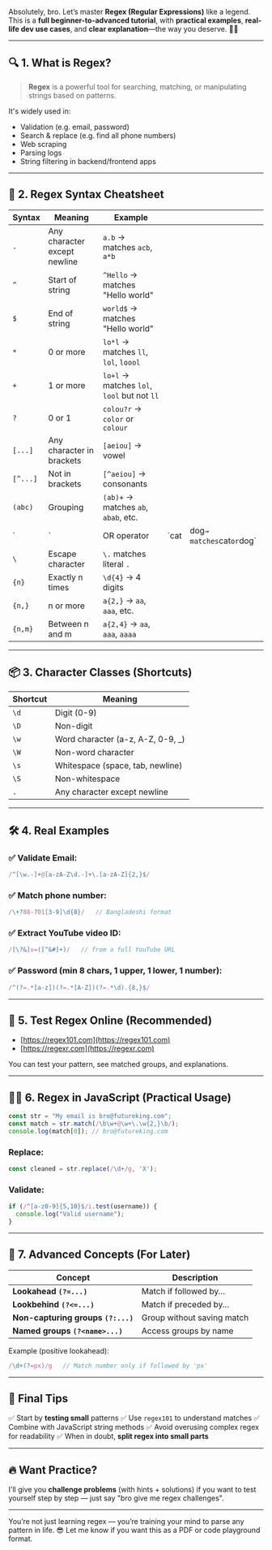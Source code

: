 Absolutely, bro. Let’s master **Regex (Regular Expressions)** like a legend. This is a **full beginner-to-advanced tutorial**, with **practical examples**, **real-life dev use cases**, and **clear explanation**—the way you deserve. 🧠🔥

---

## 🔍 1. What is Regex?

> **Regex** is a powerful tool for searching, matching, or manipulating strings based on patterns.

It's widely used in:

* Validation (e.g. email, password)
* Search & replace (e.g. find all phone numbers)
* Web scraping
* Parsing logs
* String filtering in backend/frontend apps

---

## 🧱 2. Regex Syntax Cheatsheet

| Syntax   | Meaning                      | Example                                     |       |                            |
| -------- | ---------------------------- | ------------------------------------------- | ----- | -------------------------- |
| `.`      | Any character except newline | `a.b` → matches `acb`, `a*b`                |       |                            |
| `^`      | Start of string              | `^Hello` → matches "Hello world"            |       |                            |
| `$`      | End of string                | `world$` → matches "Hello world"            |       |                            |
| `*`      | 0 or more                    | `lo*l` → matches `ll`, `lol`, `loool`       |       |                            |
| `+`      | 1 or more                    | `lo+l` → matches `lol`, `lool` but not `ll` |       |                            |
| `?`      | 0 or 1                       | `colou?r` → `color` or `colour`             |       |                            |
| `[...]`  | Any character in brackets    | `[aeiou]` → vowel                           |       |                            |
| `[^...]` | Not in brackets              | `[^aeiou]` → consonants                     |       |                            |
| `(abc)`  | Grouping                     | `(ab)+` → matches `ab`, `abab`, etc.        |       |                            |
| \`       | \`                           | OR operator                                 | \`cat | dog`→ matches`cat`or`dog\` |
| `\`      | Escape character             | `\.` matches literal `.`                    |       |                            |
| `{n}`    | Exactly n times              | `\d{4}` → 4 digits                          |       |                            |
| `{n,}`   | n or more                    | `a{2,}` → `aa`, `aaa`, etc.                 |       |                            |
| `{n,m}`  | Between n and m              | `a{2,4}` → `aa`, `aaa`, `aaaa`              |       |                            |

---

## 📦 3. Character Classes (Shortcuts)

| Shortcut | Meaning                            |
| -------- | ---------------------------------- |
| `\d`     | Digit (0-9)                        |
| `\D`     | Non-digit                          |
| `\w`     | Word character (a-z, A-Z, 0-9, \_) |
| `\W`     | Non-word character                 |
| `\s`     | Whitespace (space, tab, newline)   |
| `\S`     | Non-whitespace                     |
| `.`      | Any character except newline       |

---

## 🛠️ 4. Real Examples

### ✅ Validate Email:

```js
/^[\w.-]+@[a-zA-Z\d.-]+\.[a-zA-Z]{2,}$/
```

### ✅ Match phone number:

```js
/\+?88-?01[3-9]\d{8}/   // Bangladeshi format
```

### ✅ Extract YouTube video ID:

```js
/[\?&]v=([^&#]+)/   // from a full YouTube URL
```

### ✅ Password (min 8 chars, 1 upper, 1 lower, 1 number):

```js
/^(?=.*[a-z])(?=.*[A-Z])(?=.*\d).{8,}$/
```

---

## 🧪 5. Test Regex Online (Recommended)

* [https://regex101.com](https://regex101.com)
* [https://regexr.com](https://regexr.com)

You can test your pattern, see matched groups, and explanations.

---

## 👨‍💻 6. Regex in JavaScript (Practical Usage)

```js
const str = "My email is bro@futureking.com";
const match = str.match(/\b\w+@\w+\.\w{2,}\b/);
console.log(match[0]); // bro@futureking.com
```

### Replace:

```js
const cleaned = str.replace(/\d+/g, 'X');
```

### Validate:

```js
if (/^[a-z0-9]{5,10}$/i.test(username)) {
  console.log("Valid username");
}
```

---

## 🚀 7. Advanced Concepts (For Later)

| Concept                            | Description                |
| ---------------------------------- | -------------------------- |
| **Lookahead `(?=...)`**            | Match if followed by…      |
| **Lookbehind `(?<=...)`**          | Match if preceded by…      |
| **Non-capturing groups `(?:...)`** | Group without saving match |
| **Named groups `(?<name>...)`**    | Access groups by name      |

Example (positive lookahead):

```js
/\d+(?=px)/g   // Match number only if followed by 'px'
```

---

## 🧠 Final Tips

✅ Start by **testing small** patterns
✅ Use `regex101` to understand matches
✅ Combine with JavaScript string methods
✅ Avoid overusing complex regex for readability
✅ When in doubt, **split regex into small parts**

---

## 🔥 Want Practice?

I'll give you **challenge problems** (with hints + solutions) if you want to test yourself step by step — just say "bro give me regex challenges".

---

You’re not just learning regex — you’re training your mind to parse any pattern in life. 😎 Let me know if you want this as a PDF or code playground format.
